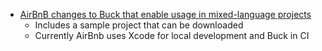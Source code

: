 - [AirBnB changes to Buck that enable usage in mixed-language projects](https://medium.com/airbnb-engineering/building-mixed-language-ios-project-with-buck-8a903b0e3e56)
  - Includes a sample project that can be downloaded
  - Currently AirBnb uses Xcode for local development and Buck in CI